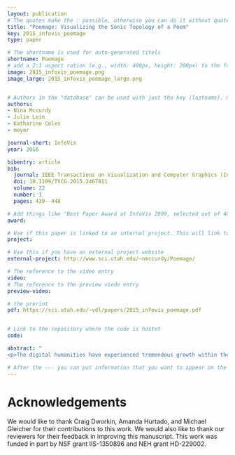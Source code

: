 ```yaml
---
layout: publication
# The quotes make the : possible, otherwise you can do it without quotes
title: "Poemage: Visualizing the Sonic Topology of a Poem"
key: 2015_infovis_poemage
type: paper

# The shortname is used for auto-generated titels
shortname: Poemage
# add a 2:1 aspect ration (e.g., width: 400px, height: 200px) to the folder /assets/images/papers/
image: 2015_infovis_poemage.png
image_large: 2015_infovis_poemage_large.png


# Authors in the "database" can be used with just the key (lastname). Others can be written properly.
authors:
- Nina Mccurdy
- Julie Lein
- Katharine Coles
- meyer

journal-short: InfoVis
year: 2016

bibentry: article
bib:
  journal: IEEE Transactions on Visualization and Computer Graphics (InfoVis ’15)
  doi: 10.1109/TVCG.2015.2467811
  volume: 22
  number: 1
  pages: 439--448

# Add things like "Best Paper Award at InfoVis 2099, selected out of 4000 submissions" 
award:

# Use if this paper is linked to an internal project. This will link to the project site
project:

# Use this if you have an external project website 
external-project: http://www.sci.utah.edu/~nmccurdy/Poemage/

# The reference to the video entry
video: 
# The reference to the preview viedo entry 
preview-video: 

# the prerint
pdf: https://sci.utah.edu/~vdl/papers/2015_infovis_poemage.pdf


# Link to the repository where the code is hostet
code: 

abstract: "
<p>The digital humanities have experienced tremendous growth within the last decade, mostly in the context of developing computational tools that support what is called distant reading — collecting and analyzing huge amounts of textual data for synoptic evaluation. On the other end of the spectrum is a practice at the heart of the traditional humanities, close reading — the careful, in-depth analysis of a single text in order to extract, engage, and even generate as much productive meaning as possible. The true value of computation to close reading is still very much an open question. During a two-year design study, we explored this question with several poetry scholars, focusing on an investigation of sound and linguistic devices in poetry. The contributions of our design study include a problem characterization and data abstraction of the use of sound in poetry as well as Poemage, a visualization tool for interactively exploring the sonic topology of a poem. The design of Poemage is grounded in the evaluation of a series of technology probes we deployed to our poetry collaborators, and we validate the final design with several case studies that illustrate the disruptive impact technology can have on poetry scholarship. Finally, we also contribute a reflection on the challenges we faced conducting visualization research in literary studies.</p>"

# After the --- you can put information that you want to appear on the website using markdown formatting or HTML. A good example are acknowledgements, extra references, an erratum, etc.
---
```


# Acknowledgements

We would like to thank Craig Dworkin, Amanda Hurtado, and Michael Gleicher for their contributions to this work. We would also like to thank our reviewers for their feedback in improving this manuscript. This work was funded in part by NSF grant IIS-1350896 and NEH grant HD-229002.
